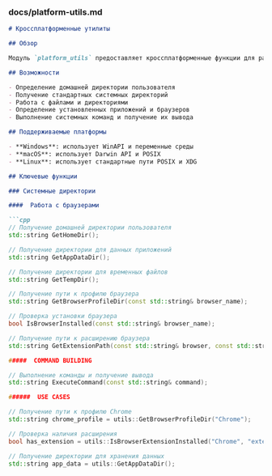 ### docs/platform-utils.md

```markdown
# Кроссплатформенные утилиты

## Обзор

Модуль `platform_utils` предоставляет кроссплатформенные функции для работы с системными путями, файлами и директориями на различных операционных системах.

## Возможности

- Определение домашней директории пользователя
- Получение стандартных системных директорий
- Работа с файлами и директориями
- Определение установленных приложений и браузеров
- Выполнение системных команд и получение их вывода

## Поддерживаемые платформы

- **Windows**: использует WinAPI и переменные среды
- **macOS**: использует Darwin API и POSIX
- **Linux**: использует стандартные пути POSIX и XDG

## Ключевые функции

### Системные директории

####  Работа с браузерами

```cpp
// Получение домашней директории пользователя
std::string GetHomeDir();

// Получение директории для данных приложений
std::string GetAppDataDir();

// Получение директории для временных файлов
std::string GetTempDir();

// Получение пути к профилю браузера
std::string GetBrowserProfileDir(const std::string& browser_name);

// Проверка установки браузера
bool IsBrowserInstalled(const std::string& browser_name);

// Получение пути к расширению браузера
std::string GetExtensionPath(const std::string& browser, const std::string& extension_id);

#####  COMMAND BUILDING 

// Выполнение команды и получение вывода
std::string ExecuteCommand(const std::string& command);

######  USE CASES

// Получение пути к профилю Chrome
std::string chrome_profile = utils::GetBrowserProfileDir("Chrome");

// Проверка наличия расширения
bool has_extension = utils::IsBrowserExtensionInstalled("Chrome", "extension_id");

// Получение директории для хранения данных
std::string app_data = utils::GetAppDataDir();